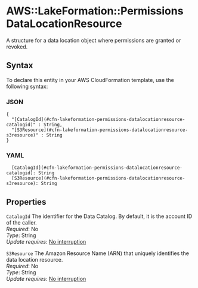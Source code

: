 # AWS::LakeFormation::Permissions DataLocationResource<a name="aws-properties-lakeformation-permissions-datalocationresource"></a>

A structure for a data location object where permissions are granted or revoked\.

## Syntax<a name="aws-properties-lakeformation-permissions-datalocationresource-syntax"></a>

To declare this entity in your AWS CloudFormation template, use the following syntax:

### JSON<a name="aws-properties-lakeformation-permissions-datalocationresource-syntax.json"></a>

```
{
  "[CatalogId](#cfn-lakeformation-permissions-datalocationresource-catalogid)" : String,
  "[S3Resource](#cfn-lakeformation-permissions-datalocationresource-s3resource)" : String
}
```

### YAML<a name="aws-properties-lakeformation-permissions-datalocationresource-syntax.yaml"></a>

```
  [CatalogId](#cfn-lakeformation-permissions-datalocationresource-catalogid): String
  [S3Resource](#cfn-lakeformation-permissions-datalocationresource-s3resource): String
```

## Properties<a name="aws-properties-lakeformation-permissions-datalocationresource-properties"></a>

`CatalogId` <a name="cfn-lakeformation-permissions-datalocationresource-catalogid"></a>
The identifier for the Data Catalog\. By default, it is the account ID of the caller\.  
_Required_: No  
_Type_: String  
_Update requires_: [No interruption](https://docs.aws.amazon.com/AWSCloudFormation/latest/UserGuide/using-cfn-updating-stacks-update-behaviors.html#update-no-interrupt)

`S3Resource` <a name="cfn-lakeformation-permissions-datalocationresource-s3resource"></a>
The Amazon Resource Name \(ARN\) that uniquely identifies the data location resource\.  
_Required_: No  
_Type_: String  
_Update requires_: [No interruption](https://docs.aws.amazon.com/AWSCloudFormation/latest/UserGuide/using-cfn-updating-stacks-update-behaviors.html#update-no-interrupt)
